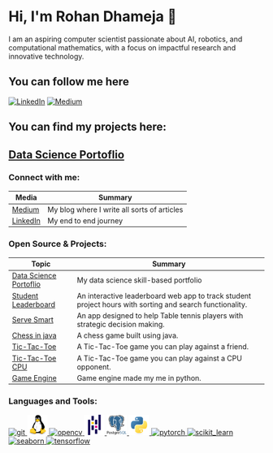 <h1 align="left">Hi, I'm Rohan Dhameja 👋</h1> 
I am an aspiring computer scientist passionate about AI, robotics, and computational mathematics, with a focus on impactful research and innovative technology.

## You can follow me here ##
[![LinkedIn](https://img.shields.io/badge/linkedin-%230077B5.svg?style=for-the-badge&logo=linkedin&logoColor=white)](https://www.linkedin.com/in/rohan-dhameja-b221b6327/)
[![Medium](https://img.shields.io/badge/Medium-12100E?style=for-the-badge&logo=medium&logoColor=white)](https://medium.com/@rohanD_HS)


## You can find my projects here: ##
## [Data Science Portoflio](https://github.com/RohanDhameja/Data-Science-Portofolio) ##



<h3 align="left">Connect with me:</h3>

| Media  | Summary |
| ------------- | ------------- |
| [Medium ](https://medium.com/@rohanD_HS)  | My blog where I write all sorts of articles   |
| [LinkedIn ](https://www.linkedin.com/in/xyz/)  | My end to end journey|


<h3 align="left"> Open Source & Projects:</h3>

| Topic  | Summary |
| ----------------- | ------------- |
| [Data Science Portoflio](https://github.com/RohanDhameja/Data-Science-Portofolio) |My data science skill-based portfolio |
| [Student Leaderboard](https://RohanDhameja.github.io/student-leaderboard/) | An interactive leaderboard web app to track student project hours with sorting and search functionality.
| [Serve Smart](https://github.com/RohanDhameja/ServeSmart)   | An app designed to help Table tennis players with strategic decision making.
| [Chess in java](https://github.com/RohanDhameja/chessInJava) | A chess game built using java. |
|[Tic-Tac-Toe](https://github.com/RohanDhameja/TicTacToe)  |A Tic-Tac-Toe game you can play against a friend.|
| [Tic-Tac-Toe CPU](https://github.com/RohanDhameja/ticTacToeCPU) | A Tic-Tac-Toe game you can play against a CPU opponent.|
| [Game Engine](https://github.com/RohanDhameja/rohan_dhameja_game_engine) | Game engine made my me in python. |


<h3 align="left">Languages and Tools:</h3>
<p align="left"> <a href="https://git-scm.com/" target="_blank" rel="noreferrer"> <img src="https://www.vectorlogo.zone/logos/git-scm/git-scm-icon.svg" alt="git" width="40" height="40"/> </a> <a href="https://www.linux.org/" target="_blank" rel="noreferrer"> <img src="https://raw.githubusercontent.com/devicons/devicon/master/icons/linux/linux-original.svg" alt="linux" width="40" height="40"/> </a> <a href="https://opencv.org/" target="_blank" rel="noreferrer"> <img src="https://www.vectorlogo.zone/logos/opencv/opencv-icon.svg" alt="opencv" width="40" height="40"/> </a> <a href="https://pandas.pydata.org/" target="_blank" rel="noreferrer"> <img src="https://raw.githubusercontent.com/devicons/devicon/2ae2a900d2f041da66e950e4d48052658d850630/icons/pandas/pandas-original.svg" alt="pandas" width="40" height="40"/> </a> <a href="https://www.postgresql.org" target="_blank" rel="noreferrer"> <img src="https://raw.githubusercontent.com/devicons/devicon/master/icons/postgresql/postgresql-original-wordmark.svg" alt="postgresql" width="40" height="40"/> </a> <a href="https://www.python.org" target="_blank" rel="noreferrer"> <img src="https://raw.githubusercontent.com/devicons/devicon/master/icons/python/python-original.svg" alt="python" width="40" height="40"/> </a> <a href="https://pytorch.org/" target="_blank" rel="noreferrer"> <img src="https://www.vectorlogo.zone/logos/pytorch/pytorch-icon.svg" alt="pytorch" width="40" height="40"/> </a> <a href="https://scikit-learn.org/" target="_blank" rel="noreferrer"> <img src="https://upload.wikimedia.org/wikipedia/commons/0/05/Scikit_learn_logo_small.svg" alt="scikit_learn" width="40" height="40"/> </a> <a href="https://seaborn.pydata.org/" target="_blank" rel="noreferrer"> <img src="https://seaborn.pydata.org/_images/logo-mark-lightbg.svg" alt="seaborn" width="40" height="40"/> </a> <a href="https://www.tensorflow.org" target="_blank" rel="noreferrer"> <img src="https://www.vectorlogo.zone/logos/tensorflow/tensorflow-icon.svg" alt="tensorflow" width="40" height="40"/> </a> </p>

